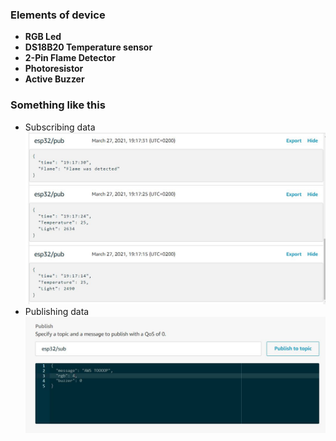 
### Elements of device
- **RGB Led**
- **DS18B20 Temperature sensor**
- **2-Pin Flame Detector**
- **Photoresistor**
- **Active Buzzer**

### Something like this
- Subscribing data
![alt text](screenshots/subscribing.JPG "subscribing") 
- Publishing data
![alt text](screenshots/publishing.JPG "publishing") 
